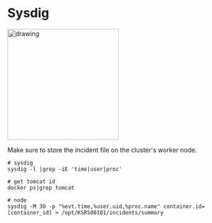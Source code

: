 # Sysdig

<img src="../images/14.png" alt="drawing" width="250"/>

Make sure to store the incident file on the cluster's worker node.



```shell
# sysdig
sysdig -l |grep -iE 'time|user|proc'

# get tomcat id
docker ps|grep tomcat

# node
sysdig -M 30 -p "%evt.time,%user.uid,%proc.name" container.id=[container_id] > /opt/KSRS00101/incidents/summary
```